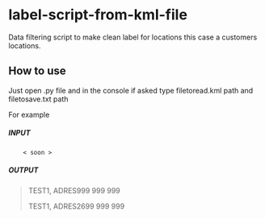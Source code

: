 # label-script-from-kml-file
Data filtering script to make clean label for locations this case a customers locations.

## How to use
Just open .py file and in the console if asked type filetoread.kml path and filetosave.txt path


For example

##### INPUT
        < soon >
			
##### OUTPUT

>TEST1, ADRES999 999 999
>
>TEST1, ADRES2699 999 999
			
			